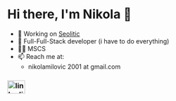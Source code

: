 # Hi there, I'm Nikola 👋
- 🚀 Working on [Seolitic](https://seolitic.com/)
- 💼 Full-Full-Stack developer (i have to do everything)
- 👨‍🎓 MSCS
- 📫 Reach me at:
  - nikolamilovic 2001 at gmail.com

<h3 align="left"><Socials:</h3>
<p align="left">
<a href="https://www.linkedin.com/in/nikola-milovic/" target="blank"><img align="center" src="https://raw.githubusercontent.com/rahuldkjain/github-profile-readme-generator/master/src/images/icons/Social/linked-in-alt.svg" alt="linkedin url" height="30" width="40" /></a>
</p>
